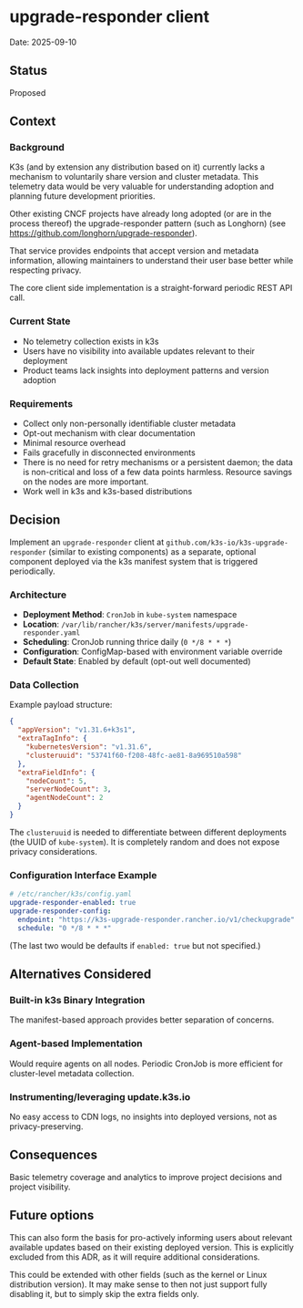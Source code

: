 # upgrade-responder client

Date: 2025-09-10

## Status

Proposed

## Context

### Background

K3s (and by extension any distribution based on it) currently lacks a mechanism
to voluntarily share version and cluster metadata. This telemetry data would be
very valuable for understanding adoption and planning future development
priorities.

Other existing CNCF projects have already long adopted (or are in the process
thereof) the upgrade-responder pattern (such as Longhorn) (see
https://github.com/longhorn/upgrade-responder).

That service provides endpoints that accept version and metadata information,
allowing maintainers to understand their user base better while respecting
privacy.

The core client side implementation is a straight-forward periodic REST API
call.

### Current State

- No telemetry collection exists in k3s
- Users have no visibility into available updates relevant to their deployment
- Product teams lack insights into deployment patterns and version adoption

### Requirements

- Collect only non-personally identifiable cluster metadata
- Opt-out mechanism with clear documentation
- Minimal resource overhead
- Fails gracefully in disconnected environments
- There is no need for retry mechanisms or a persistent daemon; the data is
  non-critical and loss of a few data points harmless. Resource savings
  on the nodes are more important.
- Work well in k3s and k3s-based distributions

## Decision

Implement an `upgrade-responder` client at
`github.com/k3s-io/k3s-upgrade-responder` (similar to existing components) as a
separate, optional component deployed via the k3s manifest system that is
triggered periodically.

### Architecture

- **Deployment Method**: `CronJob` in `kube-system` namespace
- **Location**: `/var/lib/rancher/k3s/server/manifests/upgrade-responder.yaml`
- **Scheduling**: CronJob running thrice daily (`0 */8 * * *`)
- **Configuration**: ConfigMap-based with environment variable override
- **Default State**: Enabled by default (opt-out well documented)

### Data Collection

Example payload structure:
```json
{
  "appVersion": "v1.31.6+k3s1",
  "extraTagInfo": {
    "kubernetesVersion": "v1.31.6",
    "clusteruuid": "53741f60-f208-48fc-ae81-8a969510a598"
  },
  "extraFieldInfo": {
    "nodeCount": 5,
    "serverNodeCount": 3,
    "agentNodeCount": 2
  }
}
```

The `clusteruuid` is needed to differentiate between different deployments (the
UUID of `kube-system`). It is completely random and does not expose privacy
considerations.

### Configuration Interface Example

```yaml
# /etc/rancher/k3s/config.yaml
upgrade-responder-enabled: true
upgrade-responder-config:
  endpoint: "https://k3s-upgrade-responder.rancher.io/v1/checkupgrade"
  schedule: "0 */8 * * *"
```

(The last two would be defaults if `enabled: true` but not specified.)

## Alternatives Considered

### Built-in k3s Binary Integration

The manifest-based approach provides better separation of
concerns.

### Agent-based Implementation

Would require agents on all nodes. Periodic CronJob is more efficient for
cluster-level metadata collection.

### Instrumenting/leveraging update.k3s.io

No easy access to CDN logs, no insights into deployed versions, not as
privacy-preserving.

## Consequences

Basic telemetry coverage and analytics to improve project decisions and project
visibility.

## Future options

This can also form the basis for pro-actively informing users about relevant
available updates based on their existing deployed version. This is explicitly
excluded from this ADR, as it will require additional considerations.

This could be extended with other fields (such as the kernel or Linux
distribution version). It may make sense to then not just support fully
disabling it, but to simply skip the extra fields only.
